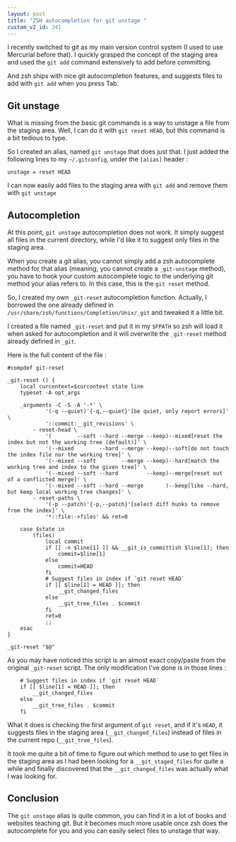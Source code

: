 ```yaml
---
layout: post
title: "ZSH autocompletion for git unstage "
custom_v2_id: 341
---
```


I recently switched to git as my main version control system (I used to use
Mercurial before that). I quickly grasped the concept of the staging area and
used the `git add` command extensively to add before committing.

And zsh ships with nice git autocompletion features, and suggests files to add
with `git add` when you press Tab.

## Git unstage

What is missing from the basic git commands is a way to unstage a file from
the staging area. Well, I can do it with `git reset HEAD`, but this command is
a bit tedious to type.

So I created an alias, named `git unstage` that does just that. I just added
the following lines to my `~/.gitconfig`, under the `[alias]` header :

    
    unstage = reset HEAD
    

I can now easily add files to the staging area with `git add` and remove them
with `git unstage`

## Autocompletion

At this point, `git unstage` autocompletion does not work. It simply suggest
all files in the current directory, while I'd like it to suggest only files in
the staging area.

When you create a git alias, you cannot simply add a zsh autocomplete method
for that alias (meaning, you cannot create a `_git-unstage` method), you have
to hook your custom autocomplete logic to the underlying git method your alias
refers to. In this case, this is the `git reset` method.

So, I created my own `_git-reset` autocompletion function. Actually, I
borrowed the one already defined in
`/usr/share/zsh/functions/Completion/Unix/_git` and tweaked it a little bit.

I created a file named `_git-reset` and put it in my `$FPATH` so zsh will load
it when asked for autocompletion and it will overwrite the `_git-reset` method
already defined in `_git`.

Here is the full content of the file :

    
    #compdef git-reset
    
    _git-reset () {
        local curcontext=$curcontext state line
        typeset -A opt_args
    
        _arguments -C -S -A '-*' \
                '(-q --quiet)'{-q,--quiet}'[be quiet, only report errors]' \
                '::commit:__git_revisions' \
            - reset-head \
                '(        --soft --hard --merge --keep)--mixed[reset the index but not the working tree (default)]' \
                '(--mixed        --hard --merge --keep)--soft[do not touch the index file nor the working tree]' \
                '(--mixed --soft        --merge --keep)--hard[match the working tree and index to the given tree]' \
                '(--mixed --soft --hard         --keep)--merge[reset out of a conflicted merge]' \
                '(--mixed --soft --hard --merge       )--keep[like --hard, but keep local working tree changes]' \
            - reset-paths \
                '(-p --patch)'{-p,--patch}'[select diff hunks to remove from the index]' \
                '*::file:->files' && ret=0
    
        case $state in
            (files)
                local commit
                if [[ -n $line[1] ]] && __git_is_committish $line[1]; then
                    commit=$line[1]
                else
                    commit=HEAD
                fi
                # Suggest files in index if `git reset HEAD`
                if [[ $line[1] = HEAD ]]; then
                    __git_changed_files
                else
                    __git_tree_files . $commit
                fi
                ret=0
                ;;
        esac
    }
    
    _git-reset "$@"
    

As you may have noticed this script is an almost exact copy/paste from the
original `_git-reset` script. The only modification I've done is in those
lines :

    
        # Suggest files in index if `git reset HEAD`
        if [[ $line[1] = HEAD ]]; then
            __git_changed_files
        else
            __git_tree_files . $commit
        fi
    

What it does is checking the first argument of `git reset`, and if it's
`HEAD`, it suggests files in the staging area (`__git_changed_files`) instead
of files in the current repo (`__git_tree_files`).

It took me quite a bit of time to figure out which method to use to get files
in the staging area as I had been looking for a `__git_staged_files` for quite
a while and finally discovered that the `__git_changed_files` was actually
what I was looking for.

## Conclusion

The `git unstage` alias is quite common, you can find it in a lot of books and
websites teaching git. But it becomes much more usable once zsh does the
autocomplete for you and you can easily select files to unstage that way.

